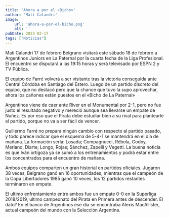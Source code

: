 ```yaml
---
title: 'Ahora a por el «Bicho»'
author: 'Mati Calandri'
image:
    url: 'ahora-a-por-el-bicho.png'
    alt: ''
pubDate: 2023-02-17
tags: ["Noticias"]
---
```


Mati Calandri
 17 de febrero
Belgrano visitará este sábado 18 de febrero a Argentinos Juniors en La Paternal por la cuarta fecha de la Liga Profesional. El encuentro se disputará a las 19:15 horas y será televisado por ESPN 2 y TV Pública.

El equipo de Farré volverá a ser visitante tras la victoria conseguida ante Central Córdoba en Santiago del Estero. Luego de un partido discreto del equipo, que no destacó pero que la chance que tuvo la supo aprovechar, ahora los cañones están puestos en el «Bicho de La Paternal»

Argentinos viene de caer ante River en el Monumental por 2-1, pero no fue justo el resultado negativo y mereció aunque sea llevarse un empate de Nuñez. Es por eso que el Pirata debe estudiar bien a su rival para plantearle el partido, porque no va a ser fácil de vencer.

Guillermo Farré no prepara ningún cambio con respecto al partido pasado, y todo parece indicar que el esquema de 5-4-1 se mantendrá en el día de mañana. La formación sería: Losada; Compagnucci, Rébola, Godoy, Meriano, Diarte; Longo, Rojas; Sánchez, Zapelli y Vegetti. La buena noticia es que Iván ortigoza ya se sumó a los entrenamientos y podrá estar entre los concentrados para el encuentro de mañana.

Ambos equipos comparten un gran historial en partidos oficiales. Jugaron 38 veces, Belgrano ganó en 16 oportunidades, mientras que el campeón de la Copa Libertadores 1985 ganó 10 veces, los 12 partidos restantes terminaron en empate.

El ultimo enfrentamiento entre ambos fue un empate 0-0 en la Superliga 2018/2019, ultimo campeonato del Pirata en Primera antes de descender. El dato? En el banco de Argentinos ese día se encontraba Alexis MacAllister, actual campeón del mundo con la Selección Argentina.
